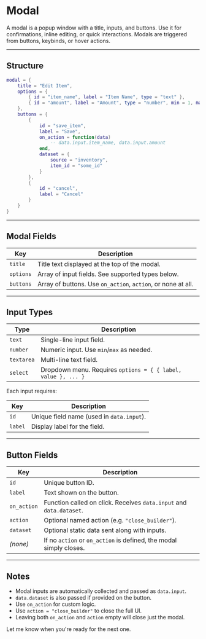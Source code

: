 # Modal

A modal is a popup window with a title, inputs, and buttons.
Use it for confirmations, inline editing, or quick interactions.
Modals are triggered from buttons, keybinds, or hover actions.

---

## Structure

```lua
modal = {
    title = "Edit Item",
    options = {
        { id = "item_name", label = "Item Name", type = "text" },
        { id = "amount", label = "Amount", type = "number", min = 1, max = 100 }
    },
    buttons = {
        {
            id = "save_item",
            label = "Save",
            on_action = function(data)
                -- data.input.item_name, data.input.amount
            end,
            dataset = {
                source = "inventory",
                item_id = "some_id"
            }
        },
        {
            id = "cancel",
            label = "Cancel"
        }
    }
}
```

---

## Modal Fields

| Key       | Description                                                  |
| --------- | ------------------------------------------------------------ |
| `title`   | Title text displayed at the top of the modal.                |
| `options` | Array of input fields. See supported types below.            |
| `buttons` | Array of buttons. Use `on_action`, `action`, or none at all. |

---

## Input Types

| Type       | Description                                                   |
| ---------- | ------------------------------------------------------------- |
| `text`     | Single-line input field.                                      |
| `number`   | Numeric input. Use `min`/`max` as needed.                     |
| `textarea` | Multi-line text field.                                        |
| `select`   | Dropdown menu. Requires `options = { { label, value }, ... }` |

Each input requires:

| Key     | Description                               |
| ------- | ----------------------------------------- |
| `id`    | Unique field name (used in `data.input`). |
| `label` | Display label for the field.              |

---

## Button Fields

| Key         | Description                                                         |
| ----------- | ------------------------------------------------------------------- |
| `id`        | Unique button ID.                                                   |
| `label`     | Text shown on the button.                                           |
| `on_action` | Function called on click. Receives `data.input` and `data.dataset`. |
| `action`    | Optional named action (e.g. `"close_builder"`).                     |
| `dataset`   | Optional static data sent along with inputs.                        |
| *(none)*    | If no `action` or `on_action` is defined, the modal simply closes.  |

---

## Notes

* Modal inputs are automatically collected and passed as `data.input`.
* `data.dataset` is also passed if provided on the button.
* Use `on_action` for custom logic.
* Use `action = "close_builder"` to close the full UI.
* Leaving both `on_action` and `action` empty will close just the modal.

Let me know when you're ready for the next one.
